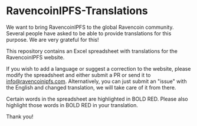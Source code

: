 # RavencoinIPFS-Translations
We want to bring RavencoinIPFS to the global Ravencoin community.  Several people have asked to be able to provide translations for this purpose.  We are very grateful for this!

This repository contains an Excel spreadsheet with translations for the RavencoinIPFS website.

If you wish to add a language or suggest a correction to the website, please modify the spreadsheet and either submit a PR or send it to info@ravencoinipfs.com.  Alternatively, you can just submit an "issue" with the English and changed translation, we will take care of it from there.

Certain words in the spreadsheet are highlighted in BOLD RED.  Please also highlight those words in BOLD RED in your translation.

Thank you!

